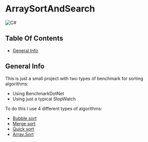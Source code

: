 # ArraySortAndSearch


![C#](https://img.shields.io/badge/c%23-%23239120.svg?style=for-the-badge&logo=c-sharp&logoColor=white)

 
## Table Of Contents
* [General Info](#general-info)



## General Info

This is just a small project with two types of benchmark for sorting algorithms:

  - Using BenchmarkDotNet
  - Using just a typical StopWatch

To do this I use 4 different types of algorithms:

  - [Bubble sort](https://en.wikipedia.org/wiki/Bubble_sort)
  - [Merge sort](https://en.wikipedia.org/wiki/Merge_sort)
  - [Quick sort](https://en.wikipedia.org/wiki/Quicksort)
  - [Array.Sort](https://learn.microsoft.com/en-us/dotnet/api/system.array.sort?view=net-8.0)



